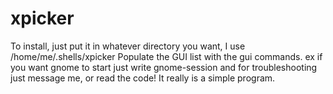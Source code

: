 # xpicker

To install, just put it in whatever directory you want, I use 
/home/me/.shells/xpicker 
Populate the GUI list with the gui commands.
ex if you want gnome to start just write gnome-session
and for troubleshooting just message me, or read the code!
It really is a simple program.
